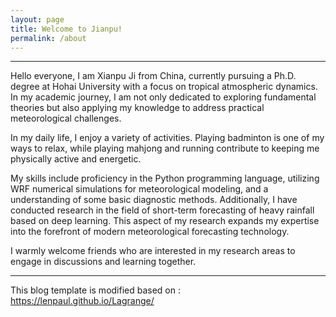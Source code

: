 ```yaml
---
layout: page
title: Welcome to Jianpu!
permalink: /about
---
```





---

Hello everyone, I am Xianpu Ji from China, currently pursuing a Ph.D. degree at Hohai University with a focus on tropical atmospheric dynamics. In my academic journey, I am not only dedicated to exploring fundamental theories but also applying my knowledge to address practical meteorological challenges.

In my daily life, I enjoy a variety of activities. Playing badminton is one of my ways to relax, while playing mahjong and running contribute to keeping me physically active and energetic.

My skills include proficiency in the Python programming language, utilizing WRF numerical simulations for meteorological modeling, and a understanding of some basic diagnostic methods. Additionally, I have conducted research in the field of short-term forecasting of heavy rainfall based on deep learning. This aspect of my research expands my expertise into the forefront of modern meteorological forecasting technology.

I warmly welcome friends who are interested in my research areas to engage in discussions and learning together. 


---

This blog template is modified based on : https://lenpaul.github.io/Lagrange/